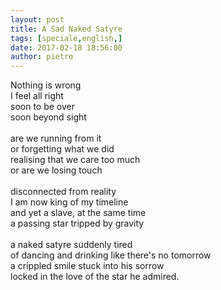 ```yaml
---
layout: post
title: A Sad Naked Satyre
tags: [speciale,english,]
date: 2017-02-18 18:56:00
author: pietro
---
```

Nothing is wrong<br/>I feel all right<br/>soon to be over<br/>soon beyond sight<br/><br/>are we running from it<br/>or forgetting what we did<br/>realising that we care too much<br/>or are we losing touch<br/><br/>disconnected from reality<br/>I am now king of my timeline<br/>and yet a slave, at the same time<br/>a passing star tripped by gravity<br/><br/>a naked satyre suddenly tired<br/>of dancing and drinking like there's no tomorrow<br/>a crippled smile stuck into his sorrow<br/>locked in the love of the star he admired.
